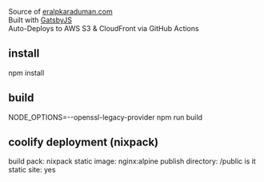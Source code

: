 Source of [eralpkaraduman.com](https://eralpkaraduman.com)  
Built with [GatsbyJS](https://www.gatsbyjs.org)  
Auto-Deploys to AWS S3 & CloudFront via GitHub Actions

## install

npm install

## build

NODE_OPTIONS=--openssl-legacy-provider npm run build

## coolify deployment (nixpack)

build pack: nixpack
static image: nginx:alpine
publish directory: /public
is it static site: yes
